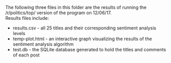 The following three files in this folder are the results of running the /r/politics/top/ version of the program on 12/06/17.
<br>
Results files include:
<ul>
<li>results.csv - all 25 titles and their corresponding sentiment analysis levels</li>
<li>temp-plot.html - an interactive graph visualizing the results of the sentiment analysis algorithm</li>
<li>test.db - the SQLite database generated to hold the titles and comments of each post</li>
